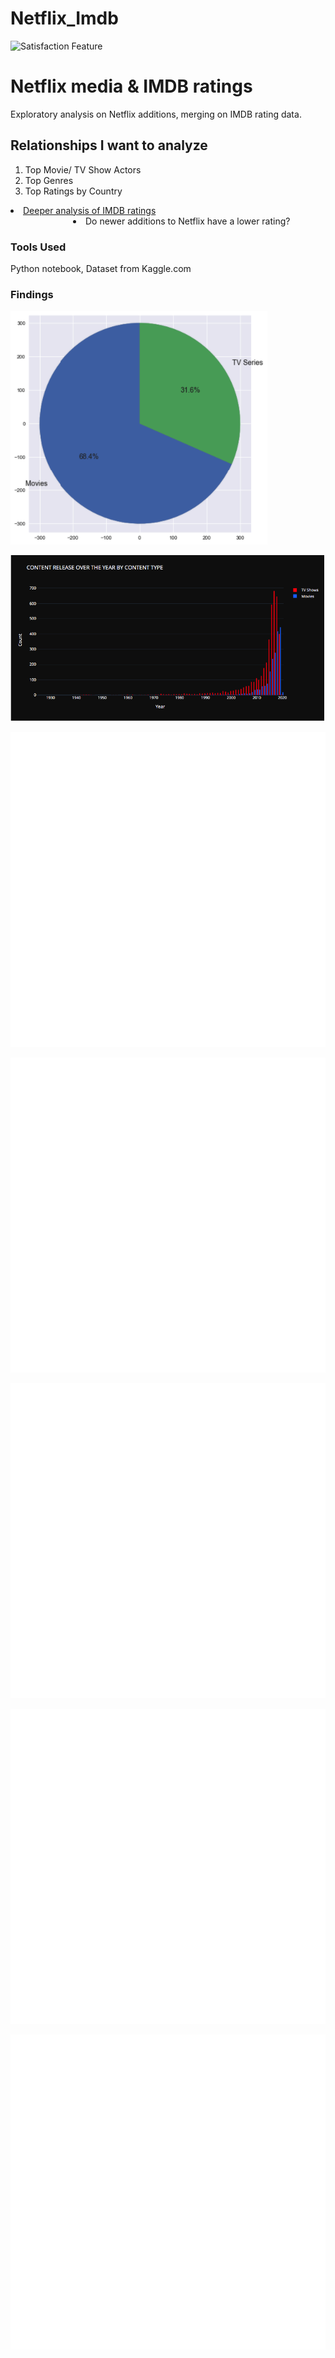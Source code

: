 # Netflix_Imdb
![Satisfaction Feature](https://media-exp1.licdn.com/mpr/mpr/AAEAAQAAAAAAAAX5AAAAJGU3MmYzNTkxLWY0N2QtNGM5NS05ZDQzLTUwM2I1MjE0ZDA2Zg.jpg)



# Netflix media & IMDB ratings

Exploratory analysis on Netflix additions, merging on IMDB rating data.

## Relationships I want to analyze

<ol><li>Top Movie/ TV Show Actors</li>
<li>Top Genres</li>
<li>Top Ratings by Country</li></ol>
<li style = "text-decoration: underline;">Deeper analysis of IMDB ratings</li>
<li style = "margin-left: 100px";>Do newer additions to Netflix have a lower rating?</li>

### Tools Used

Python notebook, Dataset from Kaggle.com


### Findings
![Netflix Media Split](https://github.com/Melo21/Netflix_Imdb/blob/master/netflix_pie.png)

![Yearly Content Release](https://github.com/Melo21/Netflix_Imdb/blob/master/Yearly%20content%20release.png)

![Most Popular Genres](https://github.com/Melo21/Netflix_Imdb/blob/master/Most%20Popular%20Genres.png)

![Top Actors by Movies](https://github.com/Melo21/Netflix_Imdb/blob/master/TOP%20ACTORS%20IN%20MOVIES.png)

![Top Actors by TV Shows](https://github.com/Melo21/Netflix_Imdb/blob/master/TOP%20ACTORS%20IN%20TV%20SHOWS.png)

![Top Ratings by Country](https://github.com/Melo21/Netflix_Imdb/blob/master/TV_Ratings_by_Country.png)

![IMBD Ratings of Netflix Movies](https://github.com/Melo21/Netflix_Imdb/blob/master/IMDB%20ratings%20of%20Netflix%20Additions.png)
